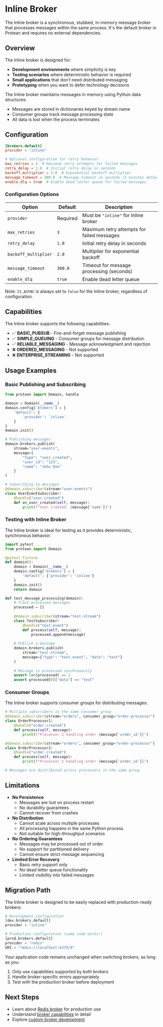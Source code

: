 # Inline Broker

The Inline broker is a synchronous, stubbed, in-memory message broker that processes messages within the same process. It's the default broker in Protean and requires no external dependencies.

## Overview

The Inline broker is designed for:

- **Development environments** where simplicity is key
- **Testing scenarios** where deterministic behavior is required
- **Small applications** that don't need distributed messaging
- **Prototyping** when you want to defer technology decisions

The Inline broker maintains messages in memory using Python data structures:

- Messages are stored in dictionaries keyed by stream name
- Consumer groups track message processing state
- All data is lost when the process terminates

## Configuration

```toml
[brokers.default]
provider = "inline"

# Optional configuration for retry behavior
max_retries = 3  # Maximum retry attempts for failed messages
retry_delay = 1.0  # Initial retry delay in seconds
backoff_multiplier = 2.0  # Exponential backoff multiplier
message_timeout = 300.0  # Message timeout in seconds (5 minutes default)
enable_dlq = true  # Enable dead letter queue for failed messages
```

### Configuration Options

| Option | Default | Description |
|--------|---------|-------------|
| `provider` | Required | Must be `"inline"` for Inline broker |
| `max_retries` | `3` | Maximum retry attempts for failed messages |
| `retry_delay` | `1.0` | Initial retry delay in seconds |
| `backoff_multiplier` | `2.0` | Multiplier for exponential backoff |
| `message_timeout` | `300.0` | Timeout for message processing (seconds) |
| `enable_dlq` | `true` | Enable dead letter queue |

Note: `IS_ASYNC` is always set to `false` for the Inline broker, regardless of configuration.

## Capabilities

The Inline broker supports the following capabilities:

- ✅ **BASIC_PUBSUB** - Fire-and-forget message publishing
- ✅ **SIMPLE_QUEUING** - Consumer groups for message distribution
- ✅ **RELIABLE_MESSAGING** - Message acknowledgment and rejection
- ❌ **ORDERED_MESSAGING** - Not supported
- ❌ **ENTERPRISE_STREAMING** - Not supported

## Usage Examples

### Basic Publishing and Subscribing

```python
from protean import Domain, handle

domain = Domain(__name__)
domain.config['brokers'] = {
    'default': {
        'provider': 'inline'
    }
}
domain.init()

# Publishing messages
domain.brokers.publish(
    stream="user-events",
    message={
        "type": "user.created",
        "user_id": "123",
        "name": "John Doe"
    }
)

# Subscribing to messages
@domain.subscriber(stream="user-events")
class UserEventSubscriber:
    @handle("user.created")
    def on_user_created(self, message):
        print(f"User created: {message['name']}")
```

### Testing with Inline Broker

The Inline broker is ideal for testing as it provides deterministic, synchronous behavior:

```python
import pytest
from protean import Domain

@pytest.fixture
def domain():
    domain = Domain(__name__)
    domain.config['brokers'] = {
        'default': {'provider': 'inline'}
    }
    domain.init()
    return domain

def test_message_processing(domain):
    # Track processed messages
    processed = []
    
    @domain.subscriber(stream="test-stream")
    class TestSubscriber:
        @handle("test.event")
        def process(self, message):
            processed.append(message)
    
    # Publish a message
    domain.brokers.publish(
        stream="test-stream",
        message={"type": "test.event", "data": "test"}
    )
    
    # Message is processed synchronously
    assert len(processed) == 1
    assert processed[0]["data"] == "test"
```

### Consumer Groups

The Inline broker supports consumer groups for distributing messages:

```python
# Multiple subscribers in the same consumer group
@domain.subscriber(stream="orders", consumer_group="order-processor")
class OrderProcessor1:
    @handle("order.created")
    def process(self, message):
        print(f"Processor 1 handling order {message['order_id']}")

@domain.subscriber(stream="orders", consumer_group="order-processor")
class OrderProcessor2:
    @handle("order.created")
    def process(self, message):
        print(f"Processor 2 handling order {message['order_id']}")

# Messages are distributed across processors in the same group
```

## Limitations

- **No Persistence**
    - Messages are lost on process restart
    - No durability guarantees
    - Cannot recover from crashes
- **No Distribution**
    - Cannot scale across multiple processes
    - All processing happens in the same Python process
    - Not suitable for high-throughput scenarios
- **No Ordering Guarantees**
    - Messages may be processed out of order
    - No support for partitioned delivery
    - Cannot ensure strict message sequencing
- **Limited Error Recovery**
    - Basic retry support only
    - No dead letter queue functionality
    - Limited visibility into failed messages

## Migration Path

The Inline broker is designed to be easily replaced with production-ready brokers:

```python
# Development configuration
[dev.brokers.default]
provider = "inline"

# Production configuration (same code works!)
[prod.brokers.default]
provider = "redis"
URI = "redis://localhost:6379/0"
```

Your application code remains unchanged when switching brokers, as long as you:

1. Only use capabilities supported by both brokers
2. Handle broker-specific errors appropriately
3. Test with the production broker before deployment

## Next Steps

- Learn about [Redis broker](./redis.md) for production use
- Understand [broker capabilities](./index.md#broker-capabilities) in detail
- Explore [custom broker development](./custom-brokers.md)